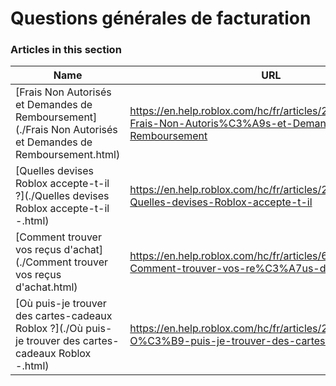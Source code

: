 # Questions générales de facturation  
### Articles in this section
Name|URL
-|-
[Frais Non Autorisés et Demandes de Remboursement](./Frais Non Autorisés et Demandes de Remboursement.html) |https://en.help.roblox.com/hc/fr/articles/203312650-Frais-Non-Autoris%C3%A9s-et-Demandes-de-Remboursement
[Quelles devises Roblox accepte-t-il ?](./Quelles devises Roblox accepte-t-il -.html) |https://en.help.roblox.com/hc/fr/articles/203312600-Quelles-devises-Roblox-accepte-t-il
[Comment trouver vos reçus d'achat](./Comment trouver vos reçus d'achat.html) |https://en.help.roblox.com/hc/fr/articles/6852905161876-Comment-trouver-vos-re%C3%A7us-d-achat
[Où puis-je trouver des cartes-cadeaux Roblox ?](./Où puis-je trouver des cartes-cadeaux Roblox -.html) |https://en.help.roblox.com/hc/fr/articles/203312720-O%C3%B9-puis-je-trouver-des-cartes-cadeaux-Roblox